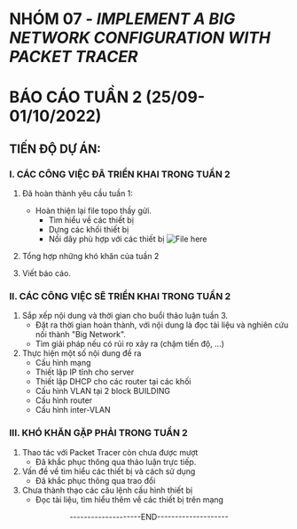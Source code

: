 # NHÓM 07 - ***IMPLEMENT  A BIG NETWORK CONFIGURATION WITH PACKET TRACER***
# BÁO CÁO TUẦN 2 (25/09-01/10/2022)
## TIẾN ĐỘ DỰ ÁN:
### I. CÁC CÔNG VIỆC ĐÃ TRIỂN KHAI TRONG TUẦN 2
   1. Đã hoàn thành yêu cầu tuần 1: 
      - Hoàn thiện lại file topo thầy gửi.
         + Tìm hiểu về các thiết bị
         + Dựng các khối thiết bị
         + Nối dây phù hợp với các thiết bị
   ![File here](Link)
      
   2. Tổng hợp những khó khăn của tuần 2 
   3. Viết báo cáo.
### II. CÁC CÔNG VIỆC SẼ TRIỂN KHAI TRONG TUẦN 2
   1. Sắp xếp nội dung và thời gian cho buổi thảo luận tuần 3.
        * Đặt ra thời gian hoàn thành, với nội dung là đọc tài liệu và nghiên cứu nối thành "Big Network".
        * Tìm giải pháp nếu có rủi ro xảy ra (chậm tiến độ, ...)
   2. Thực hiện một số nội dung đề ra
        * Cấu hình mạng
         + Thiết lập IP tĩnh cho server
         + Thiết lập DHCP cho các router tại các khối
         + Cấu hình VLAN tại 2 block BUILDING
         + Cấu hình router
         + Cấu hình inter-VLAN
### III. KHÓ KHĂN GẶP PHẢI TRONG TUẦN 2
   1. Thao tác với Packet Tracer còn chưa được mượt
      - Đã khắc phục thông qua thảo luận trực tiếp.
   2. Vấn đề về tìm hiểu các thiết bị và cách sử dụng
      - Đã khắc phục thông qua trao đổi
   3. Chưa thành thạo các câu lệnh cấu hình thiết bị
      - Đọc tài liệu, tìm hiểu thêm về các thiết bị trên mạng 



<div align="center">--------------------END--------------------</div>






